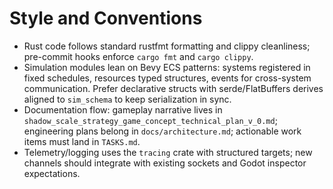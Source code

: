 # Style and Conventions
- Rust code follows standard rustfmt formatting and clippy cleanliness; pre-commit hooks enforce `cargo fmt` and `cargo clippy`.
- Simulation modules lean on Bevy ECS patterns: systems registered in fixed schedules, resources typed structures, events for cross-system communication. Prefer declarative structs with serde/FlatBuffers derives aligned to `sim_schema` to keep serialization in sync.
- Documentation flow: gameplay narrative lives in `shadow_scale_strategy_game_concept_technical_plan_v_0.md`; engineering plans belong in `docs/architecture.md`; actionable work items must land in `TASKS.md`.
- Telemetry/logging uses the `tracing` crate with structured targets; new channels should integrate with existing sockets and Godot inspector expectations.